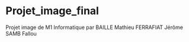 # Projet_image_final
Projet image de M1 Informatique
par 
BAILLE Mathieu
FERRAFIAT Jérôme
SAMB Fallou
